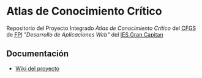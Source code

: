 # Atlas de Conocimiento Crítico

Repositorio del Proyecto Integrado _Atlas de Conocimiento Crítico_ del <abbr title="Ciclo Formativo de Grado Superior">CFGS</abbr> de <abbr title="Formación Profesional Inicial">FPI</abbr> _"Desarrollo de Aplicaciones Web"_ del [IES Gran Capitan](https://informatica.iesgrancapitan.org) 

## Documentación
- [Wiki del proyecto](https://github.com/iesgrancapitan-proyectos/202021daw_junio_Atlas-de-Conocimiento-Critico-PedroBlanco/wiki)